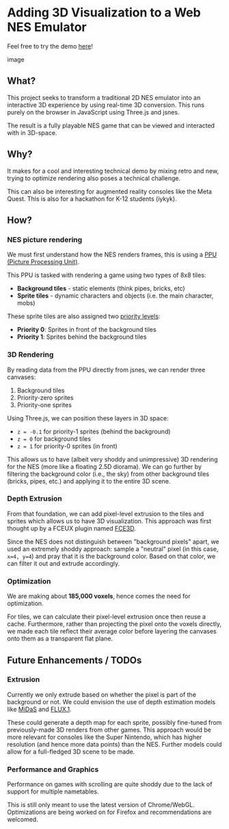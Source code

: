 # Adding 3D Visualization to a Web NES Emulator

Feel free to try the demo [here](https://ireallyhateyou.github.io/fami3d/)!

image

## What?

This project seeks to transform a traditional 2D NES emulator into an interactive 3D experience by using real-time 3D conversion. This runs purely on the browser in JavaScript using Three.js and jsnes.

The result is a fully playable NES game that can be viewed and interacted with in 3D-space.

## Why?
It makes for a cool and interesting technical demo by mixing retro and new, trying to optimize rendering also poses a technical challenge. 

This can also be interesting for augmented reality consoles like the Meta Quest. This is also for a hackathon for K-12 students (iykyk).


## How?
### NES picture rendering
We must first understand how the NES renders frames, this is using a [PPU (Picture Processing Unit)](https://www.nesdev.org/wiki/PPU).

This PPU is tasked with rendering a game using two types of 8x8 tiles:
- **Background tiles** - static elements (think pipes, bricks, etc)
- **Sprite tiles** - dynamic characters and objects (i.e. the main character, mobs)

These sprite tiles are also assigned two [priority levels](https://www.nesdev.org/wiki/PPU_sprite_priority):
- **Priority 0**: Sprites in front of the background tiles
- **Priority 1**: Sprites behind the background tiles

### 3D Rendering 

By reading data from the PPU directly from jsnes, we can render three canvases:
1. Background tiles
2. Priority-zero sprites  
3. Priority-one sprites

Using Three.js, we can position these layers in 3D space:
- `z = -0.1` for priority-1 sprites (behind the background)
- `z = 0` for background tiles
- `z = 1` for priority-0 sprites (in front)

This allows us to have (albeit very shoddy and unimpressive) 3D rendering for the NES (more like a floating 2.5D diorama). We can go further by filtering the background color (i.e., the sky) from other background tiles (bricks, pipes, etc.) and applying it to the entire 3D scene.

### Depth Extrusion

From that foundation, we can add pixel-level extrusion to the tiles and sprites which allows us to have 3D visualization. This approach was first thought up by a FCEUX plugin named [FCE3D](https://github.com/HerbFargus/FCE3D).

Since the NES does not distinguish between "background pixels" apart, we used an extremely shoddy approach: sample a "neutral" pixel (in this case, `x=4, y=4`) and pray that it is the background color. Based on that color, we can filter it out and extrude accordingly.

### Optimization 

We are making about **185,000 voxels**, hence comes the need for optimization.

For tiles, we can calculate their pixel-level extrusion once then reuse a cache. Furthermore, rather than projecting the pixel onto the voxels directly, we made each tile reflect their average color before layering the canvases onto them as a transparent flat plane.

## Future Enhancements / TODOs

### Extrusion

Currently we only extrude based on whether the pixel is part of the background or not. We could envision the use of depth estimation models like [MiDaS](https://github.com/isl-org/MiDaS) and [FLUX.1](https://bfl.ai/announcements/24-11-21-tools).

These could generate a depth map for each sprite, possibly fine-tuned from previously-made 3D renders from other games. This approach would be more relevant for consoles like the Super Nintendo, which has higher resolution (and hence more data points) than the NES. Further models could allow for a full-fledged 3D scene to be made.

### Performance and Graphics

Performance on games with scrolling are quite shoddy due to the lack of support for multiple nametables. 

This is still only meant to use the latest version of Chrome/WebGL. Optimizations are being worked on for Firefox and recommendations are welcomed.
